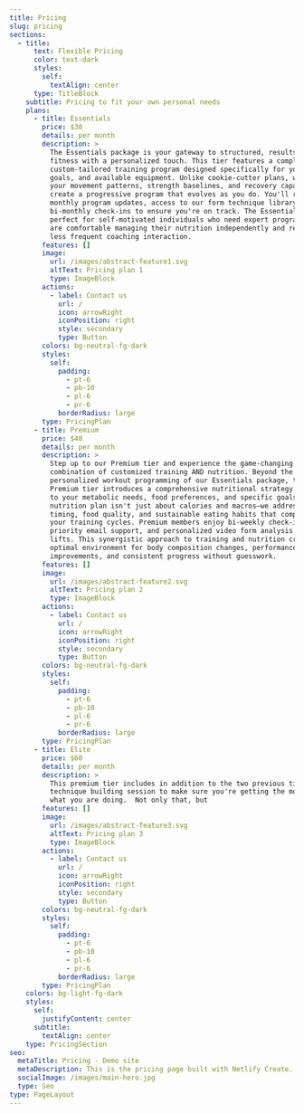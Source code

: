 ```yaml
---
title: Pricing
slug: pricing
sections:
  - title:
      text: Flexible Pricing
      color: text-dark
      styles:
        self:
          textAlign: center
      type: TitleBlock
    subtitle: Pricing to fit your own personal needs
    plans:
      - title: Essentials
        price: $30
        details: per month
        description: >
          The Essentials package is your gateway to structured, results-driven
          fitness with a personalized touch. This tier features a completely
          custom-tailored training program designed specifically for your body,
          goals, and available equipment. Unlike cookie-cutter plans, we assess
          your movement patterns, strength baselines, and recovery capacity to
          create a progressive program that evolves as you do. You'll receive
          monthly program updates, access to our form technique library, and
          bi-monthly check-ins to ensure you're on track. The Essentials tier is
          perfect for self-motivated individuals who need expert programming but
          are comfortable managing their nutrition independently and require
          less frequent coaching interaction.
        features: []
        image:
          url: /images/abstract-feature1.svg
          altText: Pricing plan 1
          type: ImageBlock
        actions:
          - label: Contact us
            url: /
            icon: arrowRight
            iconPosition: right
            style: secondary
            type: Button
        colors: bg-neutral-fg-dark
        styles:
          self:
            padding:
              - pt-6
              - pb-10
              - pl-6
              - pr-6
            borderRadius: large
        type: PricingPlan
      - title: Premium
        price: $40
        details: per month
        description: >
          Step up to our Premium tier and experience the game-changing
          combination of customized training AND nutrition. Beyond the
          personalized workout programming of our Essentials package, the
          Premium tier introduces a comprehensive nutritional strategy tailored
          to your metabolic needs, food preferences, and specific goals. Your
          nutrition plan isn't just about calories and macros—we address meal
          timing, food quality, and sustainable eating habits that complement
          your training cycles. Premium members enjoy bi-weekly check-ins,
          priority email support, and personalized video form analysis on key
          lifts. This synergistic approach to training and nutrition creates the
          optimal environment for body composition changes, performance
          improvements, and consistent progress without guesswork.
        features: []
        image:
          url: /images/abstract-feature2.svg
          altText: Pricing plan 2
          type: ImageBlock
        actions:
          - label: Contact us
            url: /
            icon: arrowRight
            iconPosition: right
            style: secondary
            type: Button
        colors: bg-neutral-fg-dark
        styles:
          self:
            padding:
              - pt-6
              - pb-10
              - pl-6
              - pr-6
            borderRadius: large
        type: PricingPlan
      - title: Elite
        price: $60
        details: per month
        description: >
          This premium tier includes in addition to the two previous tiers,
          technique building session to make sure you're getting the most out of
          what you are doing.  Not only that, but 
        features: []
        image:
          url: /images/abstract-feature3.svg
          altText: Pricing plan 3
          type: ImageBlock
        actions:
          - label: Contact us
            url: /
            icon: arrowRight
            iconPosition: right
            style: secondary
            type: Button
        colors: bg-neutral-fg-dark
        styles:
          self:
            padding:
              - pt-6
              - pb-10
              - pl-6
              - pr-6
            borderRadius: large
        type: PricingPlan
    colors: bg-light-fg-dark
    styles:
      self:
        justifyContent: center
      subtitle:
        textAlign: center
    type: PricingSection
seo:
  metaTitle: Pricing - Demo site
  metaDescription: This is the pricing page built with Netlify Create.
  socialImage: /images/main-hero.jpg
  type: Seo
type: PageLayout
---
```


